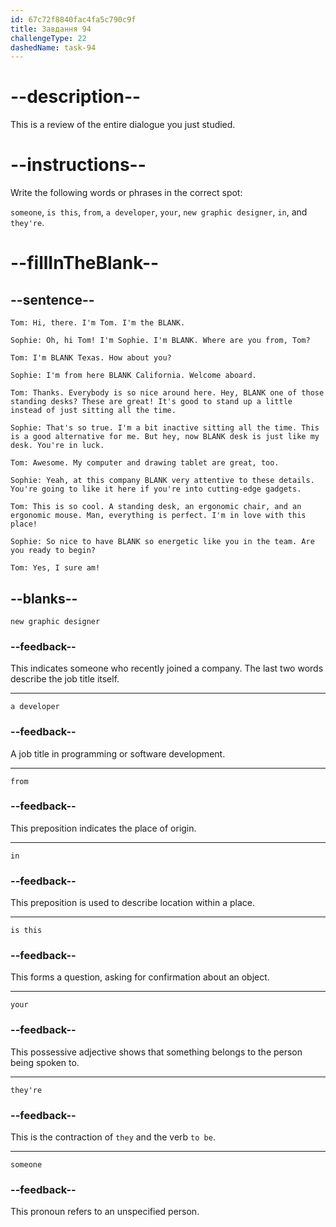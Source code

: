 ```yaml
---
id: 67c72f8840fac4fa5c790c9f
title: Завдання 94
challengeType: 22
dashedName: task-94
---
```


<!-- REVIEW -->

# --description--

This is a review of the entire dialogue you just studied.

# --instructions--

Write the following words or phrases in the correct spot:

`someone`, `is this`, `from`, `a developer`, `your`, `new graphic designer`, `in`, and `they're`.

# --fillInTheBlank--

## --sentence--

`Tom: Hi, there. I'm Tom. I'm the BLANK.`

`Sophie: Oh, hi Tom! I'm Sophie. I'm BLANK. Where are you from, Tom?`

`Tom: I'm BLANK Texas. How about you?`

`Sophie: I'm from here BLANK California. Welcome aboard.`

`Tom: Thanks. Everybody is so nice around here. Hey, BLANK one of those standing desks? These are great! It's good to stand up a little instead of just sitting all the time.`

`Sophie: That's so true. I'm a bit inactive sitting all the time. This is a good alternative for me. But hey, now BLANK desk is just like my desk. You're in luck.`

`Tom: Awesome. My computer and drawing tablet are great, too.`

`Sophie: Yeah, at this company BLANK very attentive to these details. You're going to like it here if you're into cutting-edge gadgets.`

`Tom: This is so cool. A standing desk, an ergonomic chair, and an ergonomic mouse. Man, everything is perfect. I'm in love with this place!`

`Sophie: So nice to have BLANK so energetic like you in the team. Are you ready to begin?`

`Tom: Yes, I sure am!`

## --blanks--

`new graphic designer`

### --feedback--

This indicates someone who recently joined a company. The last two words describe the job title itself.

---

`a developer`

### --feedback--

A job title in programming or software development.

---

`from`

### --feedback--

This preposition indicates the place of origin.

---

`in`

### --feedback--

This preposition is used to describe location within a place.

---

`is this`

### --feedback--

This forms a question, asking for confirmation about an object.

---

`your`

### --feedback--

This possessive adjective shows that something belongs to the person being spoken to.

---

`they're`

### --feedback--

This is the contraction of `they` and the verb `to be`.

---

`someone`

### --feedback--

This pronoun refers to an unspecified person.  
